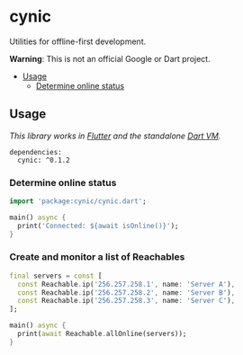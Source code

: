 # cynic

Utilities for offline-first development.

**Warning**: This is not an official Google or Dart project.

* [Usage](#usage)
  * [Determine online status](#determine-online-status)

## Usage

_This library works in [Flutter][] and the standalone [Dart VM][]._

[Flutter]: https://flutter.io
[Dart VM]: https://www.dartlang.org/dart-vm/tools/dart-vm

```
dependencies:
  cynic: ^0.1.2
```

### Determine online status

```dart
import 'package:cynic/cynic.dart';

main() async {
  print('Connected: ${await isOnline()}');
}
```

### Create and monitor a list of Reachables

```dart
final servers = const [
  const Reachable.ip('256.257.258.1', name: 'Server A'),
  const Reachable.ip('256.257.258.2', name: 'Server B'),
  const Reachable.ip('256.257.258.3', name: 'Server C'),
];

main() async {
  print(await Reachable.allOnline(servers));
}
```
